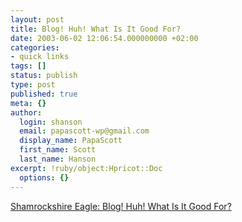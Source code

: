 ```yaml
---
layout: post
title: Blog! Huh! What Is It Good For?
date: 2003-06-02 12:06:54.000000000 +02:00
categories:
- quick links
tags: []
status: publish
type: post
published: true
meta: {}
author:
  login: shanson
  email: papascott-wp@gmail.com
  display_name: PapaScott
  first_name: Scott
  last_name: Hanson
excerpt: !ruby/object:Hpricot::Doc
  options: {}
---
```

<p><a title="Blogs aren't as powerful as Rebecca Blood asserts" href="http://dunne.dyn.dhs.org/~paul/weblog/2003/06/20030602.html#Blog_Huh_What_Is_It_Good_For">Shamrockshire Eagle:  Blog! Huh! What Is It Good For?</a></p>
